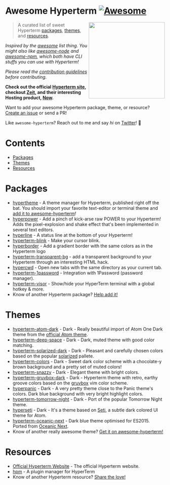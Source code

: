 # Awesome Hyperterm [![Awesome](https://cdn.rawgit.com/sindresorhus/awesome/d7305f38d29fed78fa85652e3a63e154dd8e8829/media/badge.svg)](https://github.com/sindresorhus/awesome)

[<img src="https://cdn.rawgit.com/bnb/awesome-hyperterm/master/Hyperterm-Mark-Large.png" align="right" width="240">](https://hyperterm.org)

> A curated list of sweet Hyperterm [packages](#packages), [themes](#themes), and [resources](#resources).

*Inspired by the [awesome](https://github.com/sindresorhus/awesome) list thing. You might also like [awesome-node](https://github.com/sindresorhus/awesome-nodejs) and [awesome-npm](https://github.com/sindresorhus/awesome-npm), which both have CLI stuffs you can use with Hyperterm!*

*Please read the [contribution guidelines](CONTRIBUTING.md) before contributing.*

**Check out the official [Hyperterm site](https://hyperterm.org), checkout [Zeit](https://zeit.co), and their interesting Hosting product, [Now](https://zeit.co/now).**

Want to add your awesome Hyperterm package, theme, or resource? [Create an issue](https://github.com/bnb/awesome-hyperterm/issues/new) or send a PR!

Like `awesome-hyperterm`? Reach out to me and say *hi* on [Twitter](https://twitter.com/bitandbang)! 👋

<!-- AWESOME ITEM TEMPLATE --

* [Hyperterm Awesome Name](hyperterm.awesome.link) - Kick-arse description of why the Package, Theme, or resource is AWESOME!

-- /AWESOME ITEM TEMPLATE -->

# Contents

- [Packages](#packages)
- [Themes](#themes)
- [Resources](#resources)

# Packages
* [hypertheme](https://www.npmjs.com/package/hypertheme) - A theme manager for Hyperterm, published right off the bat. You should import your favorite text-editor or terminal theme and [add it to awesome-hyperterm](https://github.com/bnb/awesome-hyperterm/issues/new)!
* [hyperpower](https://www.npmjs.com/package/hyperpower) - Add a pinch of kick-arse raw POWER to your Hyperterm! Adds the pixel-explosion and shake effect that's been implemented in several text editors.
* [hyperline](https://www.npmjs.com/package/hyperline) - A status line at the bottom of your Hyperterm!
* [hyperterm-blink](https://www.npmjs.com/package/hyperterm-blink) - Make your cursor blink.
* [hyperborder](https://github.com/webmatze/hyperborder) - Add a gradient border with the same colors as in the Hyperterm logo
* [hyperterm-transparent-bg](https://www.npmjs.com/package/hyperterm-transparent-bg) - add a transparent background to your Hyperterm through an interesting HTML hack.
* [hypercwd](https://www.npmjs.com/package/hypercwd) - Open new tabs with the same directory as your current tab.
* [hyperterm-1password](https://www.npmjs.com/package/hyperterm-1password) - Integration with 1Password (password manager).
* [hyperterm-visor](https://github.com/CWSpear/hyperterm-visor) - Show/hide your HyperTerm terminal with a global hotkey & more.
* Know of another Hyperterm package? [Help add it!](https://github.com/bnb/awesome-hyperterm/issues/new)

# Themes
* [hyperterm-atom-dark](https://www.npmjs.com/package/hyperterm-atom-dark) - Dark - Really beautiful import of Atom One Dark theme from the [official Atom theme](https://github.com/atom/one-dark-syntax).
* [hyperterm-deep-space](https://www.npmjs.com/package/hyperterm-deep-space) - Dark - Dark, muted theme with good color matching.
* [hyperterm-solarized-dark](https://www.npmjs.com/package/hyperterm-solarized-dark) - Dark - Pleasant and carefully chosen colors based on the popular [solarized](http://ethanschoonover.com/solarized) pallete.
* [hyperterm-colors](https://www.npmjs.com/package/hyperterm-colors) - Dark - Sweet dark color scheme with a chocolate-y brown background and a pretty set of muted colors!
* [hyperterm-snazzy](https://www.npmjs.com/package/hyperterm-snazzy) - Dark - Elegant theme with bright colors.
* [hyperterm-gruvbox-dark](https://www.npmjs.com/package/hyperterm-gruvbox-dark) - Dark - Hyperterm theme with retro, earthy groove colors based on the [gruvbox](https://github.com/morhetz/gruvbox) vim color scheme.
* [hyperpanic](https://www.npmjs.com/package/hyperpanic) - Dark - A very pretty theme close to the Panic theme's colors. Dark blue background with very bright highlight colors.
* [hyperterm-tomorrow-night](https://www.npmjs.com/package/hyperterm-tomorrow-night) - Dark - Port of the popular Tomorrow Night theme.
* [hyperseti](https://www.npmjs.com/package/hyperseti) - Dark - It's a theme based on [Seti](https://github.com/jesseweed/seti-ui), a subtle dark colored UI theme for Atom.
* [hyperterm-oceanic-next](https://github.com/kasperlewau/hyperterm-oceanic-next) - Dark blue theme optimised for ES2015. Ported from [Oceanic Next](https://github.com/voronianski/oceanic-next-color-scheme).
* Know of another really awesome theme? [Get it on awesome-hyperterm!](https://github.com/bnb/awesome-hyperterm/issues/new)

# Resources
* [Official Hyperterm Website](https://hyperterm.org/) - The official Hyperterm website.
* [hpm](https://github.com/matheuss/hpm) - A plugin manager for HyperTerm
* Know of another Hyperterm resource? [Share the love!](https://github.com/bnb/awesome-hyperterm/issues/new)

